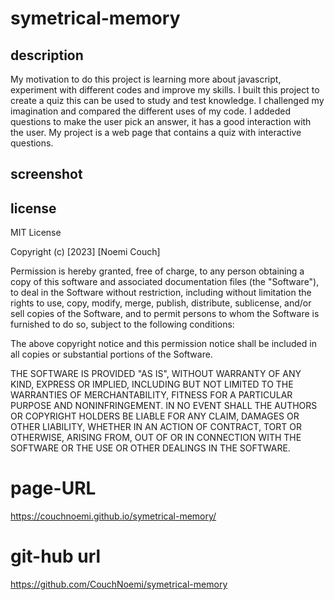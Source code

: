 # symetrical-memory
## description
My motivation to do this project is learning more about javascript, experiment with different codes and improve my skills. I built this project to create a quiz this can be used to study and test knowledge. I challenged my imagination and compared the different uses of my code.
I addeded questions to make the user pick an answer, it has a good interaction with the user.
My project is a web page that contains a quiz with interactive questions.

## screenshot

## license
MIT License

Copyright (c) [2023] [Noemi Couch]

Permission is hereby granted, free of charge, to any person obtaining a copy
of this software and associated documentation files (the "Software"), to deal
in the Software without restriction, including without limitation the rights
to use, copy, modify, merge, publish, distribute, sublicense, and/or sell
copies of the Software, and to permit persons to whom the Software is
furnished to do so, subject to the following conditions:

The above copyright notice and this permission notice shall be included in all
copies or substantial portions of the Software.

THE SOFTWARE IS PROVIDED "AS IS", WITHOUT WARRANTY OF ANY KIND, EXPRESS OR
IMPLIED, INCLUDING BUT NOT LIMITED TO THE WARRANTIES OF MERCHANTABILITY,
FITNESS FOR A PARTICULAR PURPOSE AND NONINFRINGEMENT. IN NO EVENT SHALL THE
AUTHORS OR COPYRIGHT HOLDERS BE LIABLE FOR ANY CLAIM, DAMAGES OR OTHER
LIABILITY, WHETHER IN AN ACTION OF CONTRACT, TORT OR OTHERWISE, ARISING FROM,
OUT OF OR IN CONNECTION WITH THE SOFTWARE OR THE USE OR OTHER DEALINGS IN THE
SOFTWARE.

# page-URL
 https://couchnoemi.github.io/symetrical-memory/

# git-hub url
https://github.com/CouchNoemi/symetrical-memory